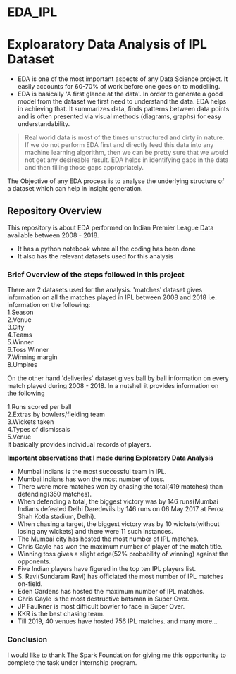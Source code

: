 
# EDA_IPL

# Exploaratory Data Analysis of IPL Dataset
- EDA is one of the most important aspects of any Data Science project. It easily accounts for 60-70% of work before one goes on to modelling.
- EDA is basically 'A first glance at the data'. In order to generate a good model from the dataset we first need to understand the data. EDA helps in achieving that. It summarizes data, finds patterns between data points and is often presented via visual methods (diagrams, graphs) for easy understandability.
> Real world data is most of the times unstructured and dirty in nature. If we do not perform EDA first and directly feed this data into any machine learning algorithm, then we can be pretty sure that we would not get any desireable result. EDA helps in identifying gaps in the data and then filling those gaps appropriately.

The Objective of any EDA process is to analyse the underlying structure of a dataset which can help in insight generation.

## Repository Overview
This repository is about EDA performed on Indian Premier League Data available between 2008 - 2018.

- It has a python notebook where all the coding has been done
- It also has the relevant datasets used for this analysis
### Brief Overview of the steps followed in this project
There are 2 datasets used for the analysis. 'matches' dataset gives information on all the matches played in IPL between 2008 and 2018 i.e. information on the following:\
1.Season\
2.Venue\
3.City\
4.Teams\
5.Winner\
6.Toss Winner\
7.Winning margin\
8.Umpires


On the other hand 'deliveries' dataset gives ball by ball information on every match played during 2008 - 2018. In a nutshell it provides information on the following

1.Runs scored per ball\
2.Extras by bowlers/fielding team\
3.Wickets taken\
4.Types of dismissals\
5.Venue\
It basically provides individual records of players.

**Important observations that I made during Exploratory Data Analysis**
- Mumbai Indians is the most successful team in IPL.
- Mumbai Indians has won the most number of toss.
- There were more matches won by chasing the total(419 matches) than defending(350 matches).
- When defending a total, the biggest victory was by 146 runs(Mumbai Indians defeated Delhi Daredevils by 146 runs on 06 May 2017 at Feroz Shah Kotla stadium, Delhi).
- When chasing a target, the biggest victory was by 10 wickets(without losing any wickets) and there were 11 such instances.
- The Mumbai city has hosted the most number of IPL matches.
- Chris Gayle has won the maximum number of player of the match title.
- Winning toss gives a slight edge(52% probability of winning) against the opponents.
- Five Indian players have figured in the top ten IPL players list.
- S. Ravi(Sundaram Ravi) has officiated the most number of IPL matches on-field.
- Eden Gardens has hosted the maximum number of IPL matches.
- Chris Gayle is the most destructive batsman in Super Over.
- JP Faulkner is most difficult bowler to face in Super Over.
- KKR is the best chasing team.
- Till 2019, 40 venues have hosted 756 IPL matches.
and many more...
### Conclusion

I would like to thank The Spark Foundation for giving me this opportunity to complete the task under internship program.
